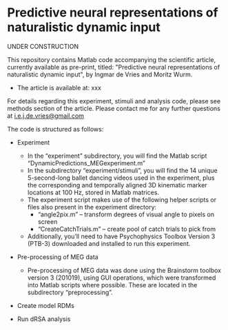 # Predictive neural representations of naturalistic dynamic input

UNDER CONSTRUCTION

This repository contains Matlab code accompanying the scientific article, currently available as pre-print, titled: "Predictive neural representations of naturalistic dynamic input", by Ingmar de Vries and Moritz Wurm. 

  -	The article is available at: xxx

For details regarding this experiment, stimuli and analysis code, please see methods section of the article. Please contact me for any further questions at i.e.j.de.vries@gmail.com

The code is structured as follows:

  -	Experiment
    - In the “experiment” subdirectory, you will find the Matlab script “DynamicPredictions_MEGexperiment.m” 
    - In the subdirectory “experiment/stimuli”, you will find the 14 unique 5-second-long ballet dancing videos used in the experiment, plus the corresponding and temporally aligned 3D kinematic marker locations at 100 Hz, stored in Matlab matrices. 
    - The experiment script makes use of the following helper scripts or files also present in the experiment directory:
      - “angle2pix.m” – transform degrees of visual angle to pixels on screen
      - “CreateCatchTrials.m” – create pool of catch trials to pick from
    - Additionally, you’ll need to have Psychophysics Toolbox Version 3 (PTB-3) downloaded and installed to run this experiment. 

  -	Pre-processing of MEG data
    - Pre-processing of MEG data was done using the Brainstorm toolbox version 3 (201019), using GUI operations, which were transformed into Matlab scripts where possible. These are located in the subdirectory “preprocessing”.

  -	Create model RDMs

-	Run dRSA analysis

